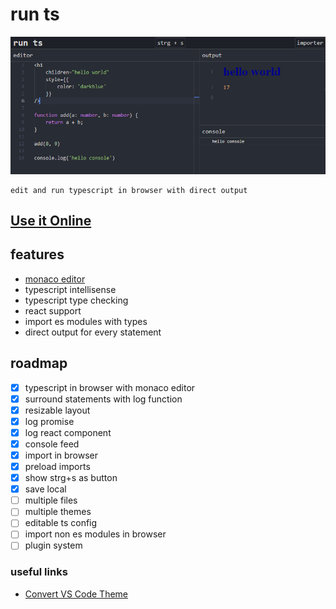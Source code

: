 # run ts

![App](/images/app.png)

    edit and run typescript in browser with direct output

## [Use it Online](https://kuechlin.github.io/run-ts/)

## features

- [monaco editor](https://microsoft.github.io/monaco-editor/)
- typescript intellisense
- typescript type checking
- react support
- import es modules with types
- direct output for every statement

## roadmap

- [x] typescript in browser with monaco editor
- [x] surround statements with log function
- [x] resizable layout
- [x] log promise
- [x] log react component
- [x] console feed
- [x] import in browser
- [x] preload imports
- [x] show strg+s as button
- [x] save local
- [ ] multiple files
- [ ] multiple themes
- [ ] editable ts config
- [ ] import non es modules in browser
- [ ] plugin system

### useful links

- [Convert VS Code Theme](https://vsctim.vercel.app/)

